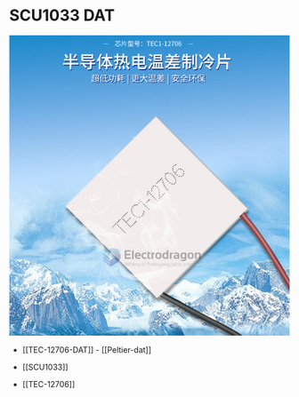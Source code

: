 

# SCU1033 DAT


![](2023-11-06-13-01-55.png)



- [[TEC-12706-DAT]] - [[Peltier-dat]]

- [[SCU1033]]

- [[TEC-12706]]